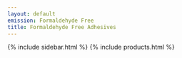 ```yaml
---
layout: default
emission: Formaldehyde Free
title: Formaldehyde Free Adhesives
---
```

{% include sidebar.html %}
{% include products.html %}


